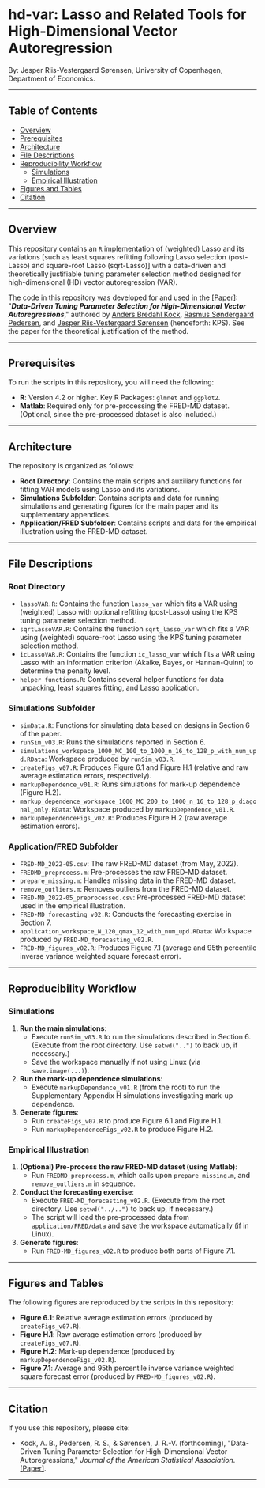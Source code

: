 # hd-var: Lasso and Related Tools for High-Dimensional Vector Autoregression

By: Jesper Riis-Vestergaard Sørensen, University of Copenhagen,
Department of Economics.

---

## Table of Contents
- [Overview](#overview)
- [Prerequisites](#prerequisites)
- [Architecture](#architecture)
- [File Descriptions](#file-descriptions)
- [Reproducibility Workflow](#reproducibility-workflow)
  - [Simulations](#simulations)
  - [Empirical Illustration](#empirical-illustration)
- [Figures and Tables](#figures-and-tables)
- [Citation](#citation)

---

## Overview

This repository contains an `R` implementation of (weighted) Lasso and its
variations [such as least squares refitting following Lasso selection
(post-Lasso) and square-root Lasso (sqrt-Lasso)] with a data-driven and
theoretically justifiable tuning parameter selection method designed for
high-dimensional (HD) vector autoregression (VAR).

The code in this repository was developed for and used in the
[[Paper]](https://doi.org/10.1080/01621459.2025.2516190): "***Data-Driven Tuning
Parameter Selection for High-Dimensional Vector Autoregressions***," authored by
[Anders Bredahl Kock](https://sites.google.com/site/andersbkock/), [Rasmus
Søndergaard Pedersen](https://sites.google.com/site/rspecon/), and [Jesper
Riis-Vestergaard Sørensen](https://sites.google.com/site/jesperrvs) (henceforth:
KPS). See the paper for the theoretical justification of the method.

---

## Prerequisites

To run the scripts in this repository, you will need the following:

- **R**: Version 4.2 or higher. Key R Packages: `glmnet` and `ggplot2`.
- **Matlab**: Required only for pre-processing the FRED-MD dataset. (Optional,
  since the pre-processed dataset is also included.)

---

## Architecture

The repository is organized as follows:

- **Root Directory**: Contains the main scripts and auxiliary functions for
  fitting VAR models using Lasso and its variations.
- **Simulations Subfolder**: Contains scripts and data for running simulations
and generating figures for the main paper and its supplementary appendices.
- **Application/FRED Subfolder**: Contains scripts and data for the empirical
  illustration using the FRED-MD dataset.

---

## File Descriptions

### Root Directory
- `lassoVAR.R`: Contains the function `lasso_var` which fits a VAR using
  (weighted) Lasso with optional refitting (post-Lasso) using the KPS tuning
  parameter selection method.
- `sqrtLassoVAR.R`: Contains the function `sqrt_lasso_var` which fits a VAR
  using (weighted) square-root Lasso using the KPS tuning parameter selection
  method.
- `icLassoVAR.R`: Contains the function `ic_lasso_var` which fits a VAR using
  Lasso with an information criterion (Akaike, Bayes, or Hannan-Quinn) to
  determine the penalty level.
- `helper_functions.R`: Contains several helper functions for data unpacking,
  least squares fitting, and Lasso application.

### Simulations Subfolder
- `simData.R`: Functions for simulating data based on designs in Section 6 of the paper.
- `runSim_v03.R`: Runs the simulations reported in Section 6.
- `simulations_workspace_1000_MC_100_to_1000_n_16_to_128_p_with_num_upd.RData`: Workspace produced by `runSim_v03.R`.
- `createFigs_v07.R`: Produces Figure 6.1 and Figure H.1 (relative and raw average estimation errors, respectively).
- `markupDependence_v01.R`: Runs simulations for mark-up dependence (Figure H.2).
- `markup_dependence_workspace_1000_MC_200_to_1000_n_16_to_128_p_diagonal_only.RData`: Workspace produced by `markupDependence_v01.R`.
- `markupDependenceFigs_v02.R`: Produces Figure H.2 (raw average estimation errors).

### Application/FRED Subfolder
- `FRED-MD_2022-05.csv`: The raw FRED-MD dataset (from May, 2022).
- `FREDMD_preprocess.m`: Pre-processes the raw FRED-MD dataset.
- `prepare_missing.m`: Handles missing data in the FRED-MD dataset.
- `remove_outliers.m`: Removes outliers from the FRED-MD dataset.
- `FRED-MD_2022-05_preprocessed.csv`: Pre-processed FRED-MD dataset used in the empirical illustration.
- `FRED-MD_forecasting_v02.R`: Conducts the forecasting exercise in Section 7.
- `application_workspace_N_120_qmax_12_with_num_upd.RData`: Workspace produced by `FRED-MD_forecasting_v02.R`.
- `FRED-MD_figures_v02.R`: Produces Figure 7.1 (average and 95th percentile inverse variance weighted square forecast error).

---

## Reproducibility Workflow

### Simulations
1. **Run the main simulations**:
   - Execute `runSim_v03.R` to run the simulations described in Section 6. (Execute from the root directory. Use ``setwd("..")`` to back up, if necessary.)
   - Save the workspace manually if not using Linux (via `save.image(...)`).
2. **Run the mark-up dependence simulations**:
   - Execute `markupDependence_v01.R` (from the root) to run the Supplementary Appendix H simulations investigating mark-up dependence.
3. **Generate figures**:
   - Run `createFigs_v07.R` to produce Figure 6.1 and Figure H.1.
   - Run `markupDependenceFigs_v02.R` to produce Figure H.2.

### Empirical Illustration
1. **(Optional) Pre-process the raw FRED-MD dataset (using Matlab)**:
   - Run `FREDMD_preprocess.m`, which calls upon `prepare_missing.m`, and `remove_outliers.m` in sequence.
2. **Conduct the forecasting exercise**:
   - Execute `FRED-MD_forecasting_v02.R`. (Execute from the root directory. Use `setwd("../..")` to back up, if necessary.)
   - The script will load the pre-processed data from `application/FRED/data` and save the workspace automatically (if in Linux).
3. **Generate figures**:
   - Run `FRED-MD_figures_v02.R` to produce both parts of Figure 7.1.

---

## Figures and Tables

The following figures are reproduced by the scripts in this repository:

- **Figure 6.1**: Relative average estimation errors (produced by `createFigs_v07.R`).
- **Figure H.1**: Raw average estimation errors (produced by `createFigs_v07.R`).
- **Figure H.2**: Mark-up dependence (produced by `markupDependenceFigs_v02.R`).
- **Figure 7.1**: Average and 95th percentile inverse variance weighted square forecast error (produced by `FRED-MD_figures_v02.R`).

---

## Citation

If you use this repository, please cite:

- Kock, A. B., Pedersen, R. S., & Sørensen, J. R.-V. (forthcoming), "Data-Driven
  Tuning Parameter Selection for High-Dimensional Vector Autoregressions,"
  *Journal of the American Statistical Association*.
  [[Paper]](https://doi.org/10.1080/01621459.2025.2516190).

---
